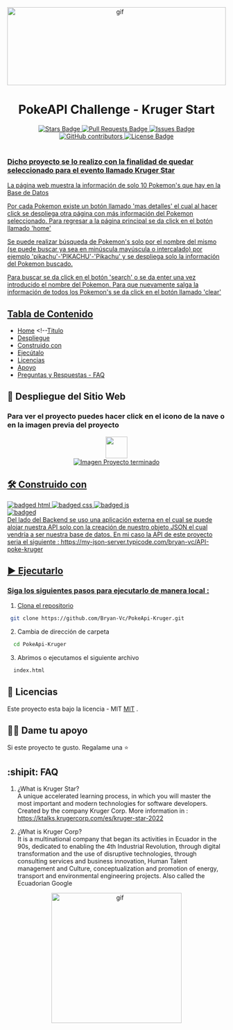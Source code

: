 <!-- banner -->
<div align="center"><img alt="gif" src="https://krugercorp.com/wp-content/uploads/2022/02/Logo-Kruger_headermobil.gif" width="100%" height="180px"></div>
<!-- titulo del proyecto -->
<span align="center">  
    
# PokeAPI Challenge - Kruger Start
</span>
<!-- badges / info sobre el proyecto / estrellas,issues,etc -->
<div align="center">
  <a href="https://github.com/Bryan-Vc/PokeApi-Kruger/stargazers"><img src="https://img.shields.io/github/stars/Bryan-Vc/PokeApi-Kruger" alt="Stars Badge"/> 
  <a href="https://github.com/Bryan-Vc/PokeApi-Kruger/pulls"><img src="https://img.shields.io/github/issues-pr/Bryan-Vc/PokeApi-Kruger" alt="Pull Requests Badge"/> 
  <a href="https://github.com/Bryan-Vc/PokeApi-Kruger/issues"><img src="https://img.shields.io/github/issues/Bryan-Vc/PokeApi-Kruger" alt="Issues Badge"/> 
  <a href="https://github.com/Bryan-Vc/PokeApi-Kruger/graphs/contributors"><img alt="GitHub contributors" src="https://img.shields.io/github/contributors/Bryan-Vc/PokeApi-Kruger?color=2b9348"> 
  <a href="https://github.com/elangosundar/awesome-README-templates/blob/master/LICENSE"><img src="https://img.shields.io/github/license/Bryan-Vc/PokeApi-Kruger?color=2b9348" alt="License Badge"/> 
</div><br>
<!-- descripción del proyecto -->
<h3>Dicho proyecto se lo realizo con la finalidad de quedar seleccionado para el evento llamado Kruger Star</h3>
<span>La página web muestra la información de solo 10 Pokemon's que hay en la Base de Datos

Por cada Pokemon existe un botón llamado 'mas detalles' el cual al hacer click se despliega otra página con más información del Pokemon seleccionado. Para regresar a la página principal se da click en el botón llamado 'home'

Se puede realizar búsqueda de Pokemon's solo por el nombre del mismo (se puede buscar ya sea en minúscula mayúscula o intercalado) por ejemplo 'pikachu'-'PIKACHU'-'Pikachu' y se despliega solo la información del Pokemon buscado.

Para buscar se da click en el botón 'search' o se da enter una vez introducido el nombre del Pokemon. Para que nuevamente salga la información de todos los Pokemon's se da click en el botón llamado 'clear'</span>
<!-- tabla de contenido -->
<h2>Tabla de Contenido</h2>

- [Home](#pokeapi-challenge---kruger-start)  <!--[Titulo](#seccion_a_ir)
- [Despliegue](#rocket-despliegue-del-sitio-web)  
- [Construido con](#hammer_and_wrench-construido-con)
- [Ejecútalo](#arrow_forward-ejecutarlo)
- [Licencias](#pencil-licencias)
- [Apoyo](#man_astronaut-dame-tu-apoyo)
- [Preguntas y Respuestas - FAQ](#shipit-faq)          
<!-- - [Website](#rocket-website---deployment) / 

<!-- descripción del proyecto -->
## :rocket: Despliegue del Sitio Web
### Para ver el proyecto puedes hacer click en el icono de la nave o en la imagen previa del proyecto
<div align="center"><a target="_blank" href="https://bryan-vc.github.io/PokeApi-Kruger/"><img src="https://cdn.iconscout.com/icon/premium/png-256-thumb/deploy-1995643-1686449.png" width="50px" height="50px"/><br>
<a href="https://bryan-vc.github.io/PokeApi-Kruger/"><img src="https://user-images.githubusercontent.com/91750960/237582786-eca373bf-ae17-466b-8ee3-d10b8192ece7.png" alt="Imagen Proyecto terminado" />
</div>

## :hammer_and_wrench: Construido con 
<div align="left">
<a href="https://developer.mozilla.org/es/docs/Web/HTML"><img src="https://img.shields.io/badge/HTML5-E34F26?style=for-the-badge&logo=html5&logoColor=white" alt="badged html" />
<a href="https://developer.mozilla.org/es/docs/Web/CSS"><img src="https://img.shields.io/badge/CSS3-1572B6?style=for-the-badge&logo=css3&logoColor=white" alt="badged css" />
<!-- <a href="link del sitio del lenguaje"><img src="imagen del badge" alt="badged css" /> -->
<a href="https://developer.mozilla.org/es/docs/Web/JavaScript"><img src="https://img.shields.io/badge/JavaScript-F7DF1E?style=for-the-badge&logo=javascript&logoColor=black" alt="badged js" /><br>
<a href="https://my-json-server.typicode.com/"><img src="https://img.shields.io/static/v1?label=MY%20-%20JSON%20-%20SERVER%20&message=https://my-json-server.typicode.com/&color=blueviolet" alt="badged" /><br>
<span>Del lado del Backend se uso una aplicación externa en el cual se puede alojar nuestra API solo con la creación de nuestro objeto JSON el cual vendría a ser nuestra base de datos. En mi caso la API de este proyecto seria el siguiente : https://my-json-server.typicode.com/bryan-vc/API-poke-kruger</span>
</div>

## :arrow_forward: Ejecutarlo
### Siga los siguientes pasos para ejecutarlo de manera local :
1.  Clona el repositorio
 ```bash
  git clone https://github.com/Bryan-Vc/PokeApi-Kruger.git 
```
2. Cambia de dirección de carpeta 
```bash
  cd PokeApi-Kruger
```
3. Abrimos o ejecutamos el siguiente archivo
```bash
  index.html
```

## :pencil: Licencias
Este proyecto esta bajo la licencia - MIT [MIT](https://opensource.org/licenses/MIT) .

## :man_astronaut: Dame tu apoyo
Si este proyecto te gusto. Regalame una ⭐️ 

## :shipit: FAQ

1. ¿What is Kruger Star?<br>
   A unique accelerated learning process, in which you will master the most important and modern technologies for software developers. Created by the company Kruger Corp.
   More information in : https://ktalks.krugercorp.com/es/kruger-star-2022

2. ¿What is Kruger Corp?<br>
It is a multinational company that began its activities in Ecuador in the 90s, dedicated to enabling the 4th Industrial Revolution, through digital transformation and the use of disruptive technologies, through consulting services and business innovation, Human Talent management and Culture, conceptualization and promotion of energy, transport and environmental engineering projects. Also called the Ecuadorian Google
<div align="center"><img alt="gif" src="https://www.google.com/logos/doodles/2022/ecuador-independence-day-2022-6753651837109630-law.gif" width="300"></div>